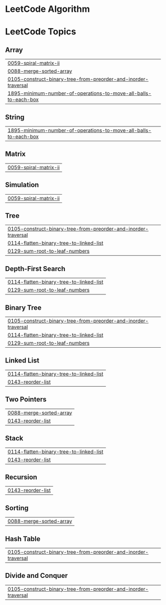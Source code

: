 # LeetCode Algorithm

<!---LeetCode Topics Start-->
# LeetCode Topics
## Array
|  |
| ------- |
| [0059-spiral-matrix-ii](https://github.com/SangHyuk7/leetcode/tree/master/0059-spiral-matrix-ii) |
| [0088-merge-sorted-array](https://github.com/SangHyuk7/leetcode/tree/master/0088-merge-sorted-array) |
| [0105-construct-binary-tree-from-preorder-and-inorder-traversal](https://github.com/SangHyuk7/leetcode/tree/master/0105-construct-binary-tree-from-preorder-and-inorder-traversal) |
| [1895-minimum-number-of-operations-to-move-all-balls-to-each-box](https://github.com/SangHyuk7/leetcode/tree/master/1895-minimum-number-of-operations-to-move-all-balls-to-each-box) |
## String
|  |
| ------- |
| [1895-minimum-number-of-operations-to-move-all-balls-to-each-box](https://github.com/SangHyuk7/leetcode/tree/master/1895-minimum-number-of-operations-to-move-all-balls-to-each-box) |
## Matrix
|  |
| ------- |
| [0059-spiral-matrix-ii](https://github.com/SangHyuk7/leetcode/tree/master/0059-spiral-matrix-ii) |
## Simulation
|  |
| ------- |
| [0059-spiral-matrix-ii](https://github.com/SangHyuk7/leetcode/tree/master/0059-spiral-matrix-ii) |
## Tree
|  |
| ------- |
| [0105-construct-binary-tree-from-preorder-and-inorder-traversal](https://github.com/SangHyuk7/leetcode/tree/master/0105-construct-binary-tree-from-preorder-and-inorder-traversal) |
| [0114-flatten-binary-tree-to-linked-list](https://github.com/SangHyuk7/leetcode/tree/master/0114-flatten-binary-tree-to-linked-list) |
| [0129-sum-root-to-leaf-numbers](https://github.com/SangHyuk7/leetcode/tree/master/0129-sum-root-to-leaf-numbers) |
## Depth-First Search
|  |
| ------- |
| [0114-flatten-binary-tree-to-linked-list](https://github.com/SangHyuk7/leetcode/tree/master/0114-flatten-binary-tree-to-linked-list) |
| [0129-sum-root-to-leaf-numbers](https://github.com/SangHyuk7/leetcode/tree/master/0129-sum-root-to-leaf-numbers) |
## Binary Tree
|  |
| ------- |
| [0105-construct-binary-tree-from-preorder-and-inorder-traversal](https://github.com/SangHyuk7/leetcode/tree/master/0105-construct-binary-tree-from-preorder-and-inorder-traversal) |
| [0114-flatten-binary-tree-to-linked-list](https://github.com/SangHyuk7/leetcode/tree/master/0114-flatten-binary-tree-to-linked-list) |
| [0129-sum-root-to-leaf-numbers](https://github.com/SangHyuk7/leetcode/tree/master/0129-sum-root-to-leaf-numbers) |
## Linked List
|  |
| ------- |
| [0114-flatten-binary-tree-to-linked-list](https://github.com/SangHyuk7/leetcode/tree/master/0114-flatten-binary-tree-to-linked-list) |
| [0143-reorder-list](https://github.com/SangHyuk7/leetcode/tree/master/0143-reorder-list) |
## Two Pointers
|  |
| ------- |
| [0088-merge-sorted-array](https://github.com/SangHyuk7/leetcode/tree/master/0088-merge-sorted-array) |
| [0143-reorder-list](https://github.com/SangHyuk7/leetcode/tree/master/0143-reorder-list) |
## Stack
|  |
| ------- |
| [0114-flatten-binary-tree-to-linked-list](https://github.com/SangHyuk7/leetcode/tree/master/0114-flatten-binary-tree-to-linked-list) |
| [0143-reorder-list](https://github.com/SangHyuk7/leetcode/tree/master/0143-reorder-list) |
## Recursion
|  |
| ------- |
| [0143-reorder-list](https://github.com/SangHyuk7/leetcode/tree/master/0143-reorder-list) |
## Sorting
|  |
| ------- |
| [0088-merge-sorted-array](https://github.com/SangHyuk7/leetcode/tree/master/0088-merge-sorted-array) |
## Hash Table
|  |
| ------- |
| [0105-construct-binary-tree-from-preorder-and-inorder-traversal](https://github.com/SangHyuk7/leetcode/tree/master/0105-construct-binary-tree-from-preorder-and-inorder-traversal) |
## Divide and Conquer
|  |
| ------- |
| [0105-construct-binary-tree-from-preorder-and-inorder-traversal](https://github.com/SangHyuk7/leetcode/tree/master/0105-construct-binary-tree-from-preorder-and-inorder-traversal) |
<!---LeetCode Topics End-->